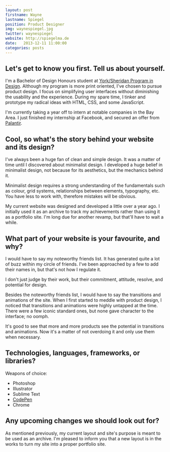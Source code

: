 ```yaml
---
layout: post
firstname: Wayne
lastname: Spiegel
position: Product Designer
img: waynespiegel.jpg
twitter: waynespiegel
website: http://spiegelma.de
date:   2013-12-11 11:00:00
categories: posts
---
```


## Let's get to know you first. Tell us about yourself.
I'm a Bachelor of Design Honours student at [York/Sheridan Program in Design](http://design.yorku.ca/). Although my program is more print oriented, I've chosen to pursue product design. I focus on simplifying user interfaces without diminishing the usability and the experience. During my spare time, I tinker and prototype my radical ideas with HTML, CSS, and some JavaScript.

I'm currently taking a year off to intern at notable companies in the Bay Area. I just finished my internship at Facebook, and secured an offer from [Palantir](https://www.palantir.com/).

## Cool, so what's the story behind your website and its design?

I've always been a huge fan of clean and simple design. It was a matter of time until I discovered about minimalist design. I developed a huge belief in minimalist design, not because for its aesthetics, but the mechanics behind it.

Minimalist design requires a strong understanding of the fundamentals such as colour, grid systems, relationships between elements, typography, etc. You have less to work with, therefore mistakes will be obvious.

My current website was designed and developed a little over a year ago. I initially used it as an archive to track my achievements rather than using it as a portfolio site. I'm long due for another revamp, but that'll have to wait a while.

## What part of your website is your favourite, and why?

I would have to say my noteworthy friends list. It has generated quite a lot of buzz within my circle of friends. I've been approached by a few to add their names in, but that's not how I regulate it.

I don't just judge by their work, but their commitment, attitude, resolve, and potential for design.

Besides the noteworthy friends list, I would have to say the transitions and animations of the site. When I first started to meddle with product design, I noticed that transitions and animations were highly untapped at the time. There were a few iconic standard ones, but none gave character to the interface; no oomph.

It's good to see that more and more products see the potential in transitions and animations. Now it's a matter of not overdoing it and only use them when necessary.

## Technologies, languages, frameworks, or libraries?

Weapons of choice:

  - Photoshop
  - Illustrator
  - Sublime Text
  - [CodePen](http://codepen.io/waynespiegel/)
  - Chrome

## Any upcoming changes we should look out for?

As mentioned previously, my current layout and site's purpose is meant to be used as an archive. I'm pleased to inform you that a new layout is in the works to turn my site into a proper portfolio site.